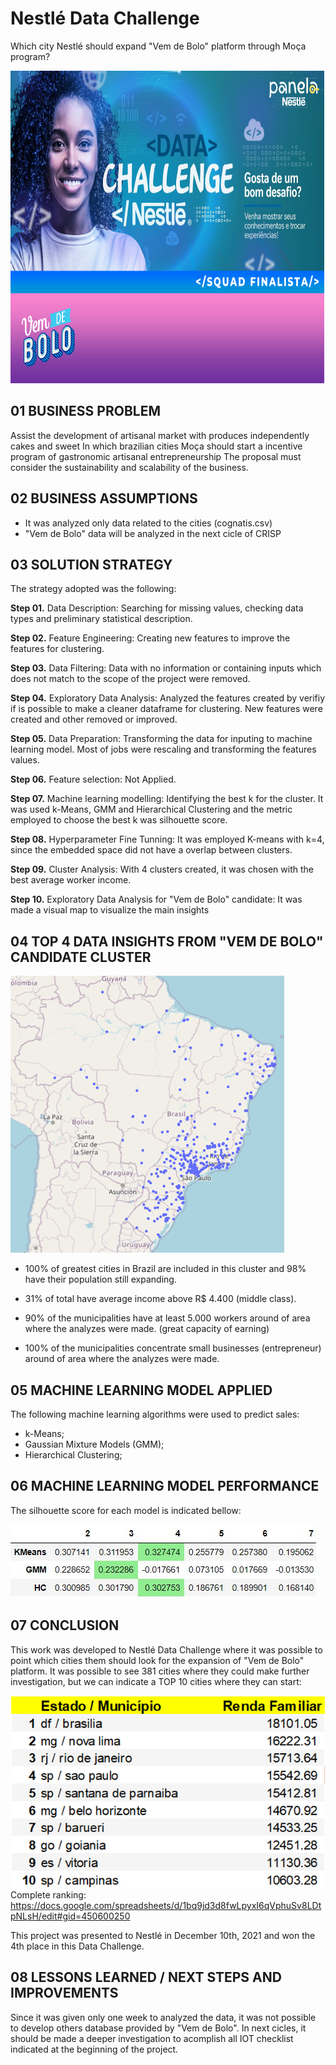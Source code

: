 # Nestlé Data Challenge

Which city Nestlé should expand "Vem de Bolo" platform through Moça program?

<img src="https://github.com/kaotcs/p000-nestlechallenge/blob/main/img/cover.png" alt="Cover"
	title="cover"  width="100%" height="500" />

## 01 BUSINESS PROBLEM
Assist the development of artisanal market with produces independently cakes and sweet
In which brazilian cities Moça should start a incentive program of gastronomic artisanal entrepreneurship
The proposal must consider the sustainability and scalability of the business.

## 02 BUSINESS ASSUMPTIONS
<ul>
<li>It was analyzed only data related to the cities (cognatis.csv)</li>
<li>"Vem de Bolo" data will be analyzed in the next cicle of CRISP </li>
</ul>

## 03 SOLUTION STRATEGY
The strategy adopted was the following:

<b>Step 01.</b> Data Description: Searching for missing values, checking data types and preliminary statistical description.

<b>Step 02.</b> Feature Engineering: Creating new features to improve the features for clustering.

<b>Step 03.</b> Data Filtering: Data with no information or containing inputs which does not match to the scope of the project were removed.

<b>Step 04.</b> Exploratory Data Analysis: Analyzed the features created by verifiy if is possible to make a cleaner dataframe for clustering. New features were created and other removed or improved.

<b>Step 05.</b> Data Preparation: Transforming the data for inputing to machine learning model. Most of jobs were rescaling and transforming the features values.

<b>Step 06.</b> Feature selection: Not Applied.

<b>Step 07.</b> Machine learning modelling: Identifying the best k for the cluster. It was used k-Means, GMM and Hierarchical Clustering and the metric employed to choose the best k was silhouette score.

<b>Step 08.</b> Hyperparameter Fine Tunning: It was employed K-means with k=4, since the embedded space did not have a overlap between clusters.

<b>Step 09.</b> Cluster Analysis: With 4 clusters created, it was chosen with the best average worker income.

<b>Step 10.</b> Exploratory Data Analysis for "Vem de Bolo" candidate: It was made a visual map to visualize the main insights

## 04 TOP 4 DATA INSIGHTS FROM "VEM DE BOLO" CANDIDATE CLUSTER

<img src="https://github.com/kaotcs/p000-nestlechallenge/blob/main/img/cluster01.png" alt="cluster01"
	title="Nestle"/>

* 100% of greatest cities in Brazil are included in this cluster and 98% have their population still expanding.

* 31% of total have average income above R$ 4.400 (middle class).

* 90% of the municipalities have at least 5.000 workers around of area where the analyzes were made. (great capacity of earning)

* 100% of the municipalities concentrate small businesses (entrepreneur) around of area where the analyzes were made.

## 05 MACHINE LEARNING MODEL APPLIED

The following machine learning algorithms were used to predict sales:

* k-Means;
* Gaussian Mixture Models (GMM);
* Hierarchical Clustering;

## 06 MACHINE LEARNING MODEL PERFORMANCE

The silhouette score for each model is indicated bellow:

<img src="https://github.com/kaotcs/p000-nestlechallenge/blob/main/img/score_silhouette.jpg" alt="ML peformance"
	title="Nestle"/>

## 07 CONCLUSION
This work was developed to Nestlé Data Challenge where it was possible to point which cities them should look for the expansion of "Vem de Bolo" platform. It was possible to see 381 cities where they could make further investigation, but we can indicate a TOP 10 cities where they can start:

<img src="https://github.com/kaotcs/p000-nestlechallenge/blob/main/img/top10.png" alt="top10"
	title="Nestle"/>
Complete ranking: https://docs.google.com/spreadsheets/d/1bq9jd3d8fwLpyxI6qVphuSv8LDtpNLsH/edit#gid=450600250

This project was presented to Nestlé in December 10th, 2021 and won the 4th place in this Data Challenge.

## 08 LESSONS LEARNED / NEXT STEPS AND IMPROVEMENTS
Since it was given only one week to analyzed the data, it was not possible to develop others database provided by "Vem de Bolo". In next cicles, it should be made a deeper investigation to acomplish all IOT checklist indicated at the beginning of the project.
